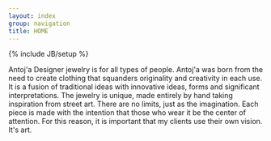 ```yaml
---
layout: index
group: navigation
title: HOME
---
```

{% include JB/setup %}

Antoj'a Designer jewelry is for all types of people. Antoj'a was born from the need to create clothing that squanders originality and creativity in each use. It is a fusion of traditional ideas with innovative ideas, forms and significant interpretations. The jewelry is unique, made entirely by hand taking inspiration from street art. There are no limits, just as the imagination. Each piece is made with the intention that those who wear it be the center of attention. For this reason, it is important that my clients use their own vision. It's art.
